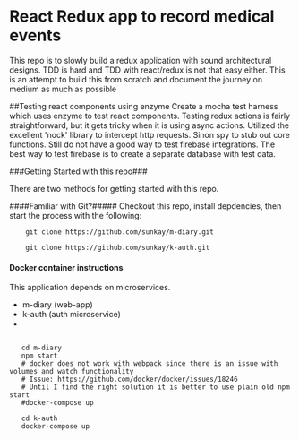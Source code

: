 # React Redux app to record medical events
This repo is to slowly build a redux application with sound architectural designs. TDD is hard and TDD with react/redux is not that easy either. This is an attempt to build this from scratch and document the journey on medium as much as possible

##Testing react components using enzyme
Create a mocha test harness which uses enzyme to test react components. Testing redux actions is fairly straightforward, but it gets tricky when it is using async actions. Utilized the excellent 'nock' library to intercept http requests. Sinon spy to stub out core functions. Still do not have a good way to test firebase integrations. The best way to test firebase is to create a separate database with test data.


###Getting Started with this repo###

There are two methods for getting started with this repo.

####Familiar with Git?#####
Checkout this repo, install depdencies, then start the process with the following:

```
	git clone https://github.com/sunkay/m-diary.git

	git clone https://github.com/sunkay/k-auth.git

```

#### Docker container instructions ####
This application depends on microservices.
 - m-diary (web-app)
 - k-auth (auth microservice)
 -

 ```

	cd m-diary
	npm start
	# docker does not work with webpack since there is an issue with volumes and watch functionality
	# Issue: https://github.com/docker/docker/issues/18246
	# Until I find the right solution it is better to use plain old npm start
	#docker-compose up

	cd k-auth
	docker-compose up
 ```
